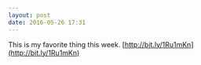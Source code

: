```yaml
---
layout: post
date: 2016-05-26 17:31
---
```

This is my favorite thing this week. [http://bit.ly/1Ru1mKn](http://bit.ly/1Ru1mKn)
